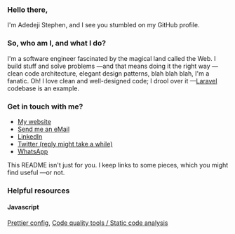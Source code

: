 ### Hello there,
I'm Adedeji Stephen, and I see you stumbled on my GitHub profile.

### So, who am I, and what I do?
I'm a software engineer fascinated by the magical land called the Web. I build stuff and solve problems —and that means doing it the right way —clean code architecture, elegant design patterns, blah blah blah, I'm a fanatic. Oh! I love clean and well-designed code; I drool over it —[Laravel](https://github.com/laravel/laravel) codebase is an example.

### Get in touch with me?
- [My website](https://adedejistephen.com)
- [Send me an eMail](mailto://ionwarez@gmail.com)
- [LinkedIn](https://linkedin.com/in/ionware)
- [Twitter (reply might take a while)](https://twitter.com/ionwarez)
- [WhatsApp](https://wa.me/2348032336192)

This README isn't just for you. I keep links to some pieces, which you might find useful  —or not.

### Helpful resources
#### Javascript
[Prettier config](Javascript/.prettierrc), [Code quality tools / Static code analysis](Javascript/static-checker.md)